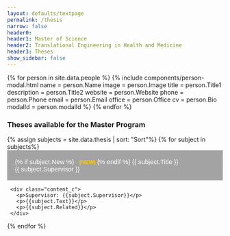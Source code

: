 ```yaml
---
layout: defaults/textpage
permalink: /thesis
narrow: false
header0: 
header1: Master of Science
header2: Translational Engineering in Health and Medicine
header3: Theses
show_sidebar: false
---
```

<head>
<style>
@media (max-width: 768px) {
  .collapsible {
    flex-direction: column;
    align-items: flex-start;
  }

  .supervisor-name {
    text-align: left;
    margin-top: 8px;
    flex: 1 1 100%;
    white-space: normal;
  }
}
.collapsible {
  display: flex;
  justify-content: space-between;
  align-items: flex-start;
  flex-wrap: wrap;
  background-color: #a3a3a3;
  color: white;
  cursor: pointer;
  padding: 18px;
  width: 100%;
  border: none;
  text-align: left;
  font-size: 15px;
}

.thesis-title {
  flex: 1 1 65%;
  font-weight: bold;
}

.supervisor-name {
  flex: 0 0 35%;
  text-align: right;
  font-size: 0.9em;
  color: #e4aeb1;
  white-space: nowrap;
}
.new-label {
  color: #ffcb05;
  font-weight: bold;
  font-size: 0.85em;
  margin-left: 8px;
}


.collapsible:hover {
  background-color: #555;
}

.content_c {
  padding: 0 18px;
  max-height: 0;
  overflow: hidden;
  transition: max-height 0.2s ease-out;
  background-color: #f1f1f1;
}
</style>
</head>

<body>
  <!-- Modals -->
  {% for person in site.data.people %}
    {% include components/person-modal.html
      name = person.Name
      image = person.Image
      title = person.Title1
      description = person.Title2
      website = person.Website
      phone = person.Phone
      email = person.Email
      office = person.Office
      cv = person.Bio
      modalId = person.modalId
    %}
  {% endfor %}
<div class="container mt-5">
 <h3 class="mt-5 mb-3 colored-main">
    Theses available for the Master Program
  </h3>
  
  {% assign subjects = site.data.thesis | sort: "Sort"%}
  {% for subject in subjects%}
    <button class="collapsible">
     <span class="thesis-title">
        {% if subject.New %}
          <span class="new-label">(NEW) </span>
        {% endif %}
        {{ subject.Title }}
      </span>
      <span class="supervisor-name">{{ subject.Supervisor }}</span>
    </button>

     <div class="content_c">
       <p>Supervisor: {{subject.Supervisor}}</p>
       <p>{{subject.Text}}</p>
       <p>{{subject.Related}}</p>
     </div>
  {% endfor %}
</div>

<script>
var coll = document.getElementsByClassName("collapsible");
var i;

for (i = 0; i < coll.length; i++) {
  coll[i].addEventListener("click", function() {
    this.classList.toggle("active");
    var content = this.nextElementSibling;
    if (content.style.maxHeight){
      content.style.maxHeight = null;
    } else {
      content.style.maxHeight = content.scrollHeight + "px";
    } 
  });
}
</script>
</body>
